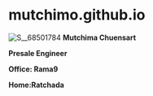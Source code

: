# mutchimo.github.io
![S__68501784](https://user-images.githubusercontent.com/51499823/59141666-c3f57f80-89db-11e9-99d2-0ec0ade7273d.jpg)
**Mutchima Chuensart**

**Presale Engineer**

**Office: Rama9**

**Home:Ratchada**
